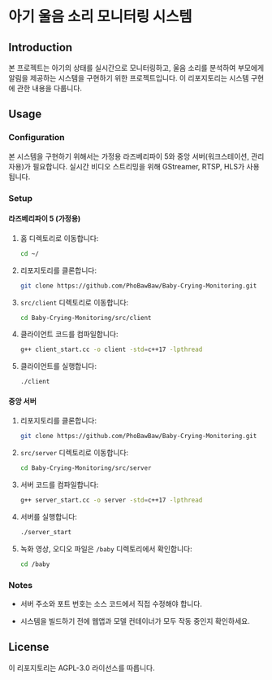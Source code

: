 # 아기 울음 소리 모니터링 시스템

## Introduction
본 프로젝트는 아기의 상태를 실시간으로 모니터링하고, 울음 소리를 분석하여 부모에게 알림을 제공하는 시스템을 구현하기 위한 프로젝트입니다. 이 리포지토리는 시스템 구현에 관한 내용을 다룹니다.

## Usage

### Configuration
본 시스템을 구현하기 위해서는 가정용 라즈베리파이 5와 중앙 서버(워크스테이션, 관리자용)가 필요합니다. 실시간 비디오 스트리밍을 위해 GStreamer, RTSP, HLS가 사용됩니다.

### Setup

#### 라즈베리파이 5 (가정용)

1. 홈 디렉토리로 이동합니다:
   ```bash
   cd ~/
   ```

2. 리포지토리를 클론합니다:
   ```bash
   git clone https://github.com/PhoBawBaw/Baby-Crying-Monitoring.git
   ```

3. `src/client` 디렉토리로 이동합니다:
   ```bash
   cd Baby-Crying-Monitoring/src/client
   ```

4. 클라이언트 코드를 컴파일합니다:
   ```bash
   g++ client_start.cc -o client -std=c++17 -lpthread
   ```

5. 클라이언트를 실행합니다:
   ```bash
   ./client
   ```

#### 중앙 서버

1. 리포지토리를 클론합니다:
   ```bash
   git clone https://github.com/PhoBawBaw/Baby-Crying-Monitoring.git
   ```

2. `src/server` 디렉토리로 이동합니다:
   ```bash
   cd Baby-Crying-Monitoring/src/server
   ```

3. 서버 코드를 컴파일합니다:
   ```bash
   g++ server_start.cc -o server -std=c++17 -lpthread
   ```

4. 서버를 실행합니다:
   ```bash
   ./server_start
   ```

5. 녹화 영상, 오디오 파일은 `/baby` 디렉토리에서 확인합니다:
   ```bash
   cd /baby
   ```

### Notes

- 서버 주소와 포트 번호는 소스 코드에서 직접 수정해야 합니다.

- 시스템을 빌드하기 전에 웹앱과 모델 컨테이너가 모두 작동 중인지 확인하세요.

## License
이 리포지토리는 AGPL-3.0 라이선스를 따릅니다.
